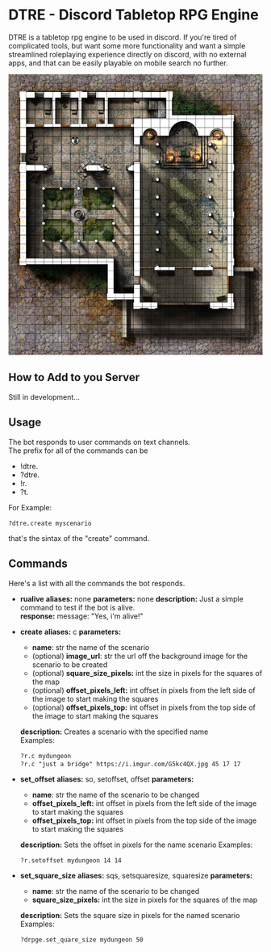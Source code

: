 # DTRE - Discord Tabletop RPG Engine  
  
DTRE is a tabletop rpg engine to be used in discord. If you're tired of complicated tools, but want some more functionality and want a simple streamlined roleplaying experience directly on discord, with no external apps, and that can be easily playable on mobile search no further.  
  
![battle grid example](screenshot_dtre.png)  
  
## How to Add to you Server  
Still in development...  
  
## Usage  
The bot responds to user commands on text channels.  
The prefix for all of the commands can be  
* !dtre.  
* ?dtre.  
* !r.  
* ?t.  
  
For Example:  
```
?dtre.create myscenario
```
that's the sintax of the "create" command.  
  
## Commands  
Here's a list with all the commands the bot responds.

* **rualive**
**aliases:** none
**parameters:** none
**description:**
Just a simple command to test if the bot is alive.  
**response:**
message: "Yes, i'm alive!"  
  
* **create**
**aliases:** c
**parameters:**  
	* **name**: str 
	the name of the scenario  
	* (optional) **image_url**: str
	the url off the background image for the scenario to be created
	* (optional) **square_size_pixels:** int
	the size in pixels for the squares of the map
	* (optional) **offset_pixels_left:** int
	offset in pixels from the left side of the image to start making the squares
	* (optional) **offset_pixels_top:** int
	offset in pixels from the top side of the image to start making the squares
	
	**description:**
	Creates a scenario with the specified name  
	Examples:  
	```
	?r.c mydungeon  
	?r.c "just a bridge" https://i.imgur.com/G5kc4QX.jpg 45 17 17
	```
* **set_offset**
**aliases:** so, setoffset, offset
**parameters:**  
	* **name**: str 
	the name of the scenario to be changed
	* **offset_pixels_left:** int
	offset in pixels from the left side of the image to start making the squares
	* **offset_pixels_top:** int
	offset in pixels from the top side of the image to start making the squares

	**description:**
	Sets the offset in pixels for the name scenario
	Examples:  
	```
	?r.setoffset mydungeon 14 14
	```

* **set_square_size**
**aliases:** sqs, setsquaresize, squaresize
**parameters:**  
	* **name**: str 
	the name of the scenario to be changed
	* **square_size_pixels:** int
	the size in pixels for the squares of the map

	**description:**
	Sets the square size in pixels for the named scenario
	Examples:  
	```
	?drpge.set_quare_size mydungeon 50
	```

